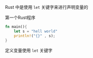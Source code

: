 Rust 中是使用 `let` 关键字来进行声明变量的

第一个Rust程序
```rust
fn main(){
	let s = "hell world"
	println!("{}" , s);
}
```

定义变量使用 `let` 关键字
```rust

```



